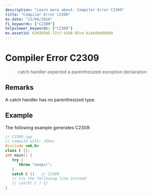 ```yaml
---
description: "Learn more about: Compiler Error C2309"
title: "Compiler Error C2309"
ms.date: "11/04/2016"
f1_keywords: ["C2309"]
helpviewer_keywords: ["C2309"]
ms.assetid: 6303d5b5-72cf-42b8-92ce-b1eb48e80d48
---
```

# Compiler Error C2309

> catch handler expected a parenthesized exception declaration

## Remarks

A catch handler has no parenthesized type.

## Example

The following example generates C2309:

```cpp
// C2309.cpp
// compile with: /EHsc
#include <eh.h>
class C {};
int main() {
   try {
      throw "ooops!";
   }
   catch C {}   // C2309
   // try the following line instead
   // catch( C ) {}
}
```
